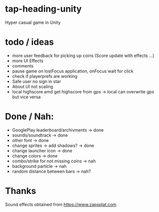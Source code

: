 # tap-heading-unity
 Hyper casual game in Unity

 # todo / ideas
 - more user feedback for picking up coins (Score update with effects ...)
 - more UI Effects 
 - comments 
 - pause game on lostFocus application, onFocus wait for click
 - check if playerprefs are working
 - Safe user no sign in star
 - About UI not scaling
 - local highscore amd get highscore from gps -> local can overwrite gps but vice versa

 # Done / Nah:
 - GooglePlay leaderboard/archivments -> done
 - sounds/soundtrack -> done
 - other font -> done
 - change sprites -> add shadows? -> done
 - change launcher icon -> done
 - change colors -> done
 - combo/strike for not missing coins -> nah
 - background particle -> nah
 - random distance between bars -> nah?

# Thanks

Sound effects obtained from https://www.zapsplat.com
